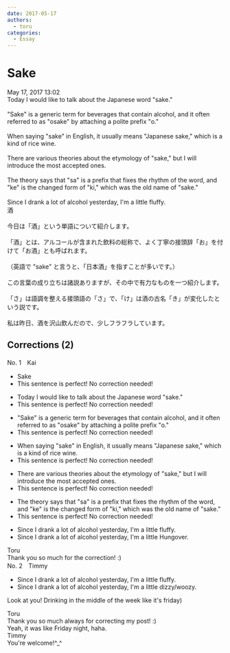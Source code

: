 ```yaml
---
date: 2017-05-17
authors:
  - toru
categories:
  - Essay
---
```


<h1 id="subject_show">Sake</h1>
<div class="date">May 17, 2017 13:02</div>
<div id="post"><div id="body_show_ori">
Today I would like to talk about the Japanese word "sake."<br/><br/>"Sake" is a generic term for beverages that contain alcohol, and it often referred to as "osake" by attaching a polite prefix "o."<br/><br/>When saying "sake" in English, it usually means "Japanese sake," which is a kind of rice wine.<br/><br/>There are various theories about the etymology of "sake," but I will introduce the most accepted ones.<br/><br/>The theory says that "sa" is a prefix that fixes the rhythm of the word, and "ke" is the changed form of "ki," which was the old name of "sake."<br/><br/>Since I drank a lot of alcohol yesterday, I'm a little fluffy.
</div></div>

<!-- more -->

<div id="post_ja"><div id="body_show_mo">
酒<br/><br/>今日は「酒」という単語について紹介します。<br/><br/>「酒」とは、アルコールが含まれた飲料の総称で、よく丁寧の接頭辞「お」を付けて「お酒」とも呼ばれます。<br/><br/>（英語で "sake" と言うと、「日本酒」を指すことが多いです。）<br/><br/>この言葉の成り立ちは諸説ありますが、その中で有力なものを一つ紹介します。<br/><br/>「さ」は語調を整える接頭語の「さ」で、「け」は酒の古名「き」が変化したという説です。<br/><br/>私は昨日、酒を沢山飲んだので、少しフラフラしています。
</div></div>

## Corrections (2)
<div id="block"><div class="first_name"> No. 1　<span class="just_name">Kai</span></div><div id="block2">
<ul class="correction_field">
<li class="incorrect">Sake</li>
<li class="corrected perfect">This sentence is perfect! No correction needed!</li>
</ul>
<ul class="correction_field">
<li class="incorrect">Today I would like to talk about the Japanese word "sake."</li>
<li class="corrected perfect">This sentence is perfect! No correction needed!</li>
</ul>
<ul class="correction_field">
<li class="incorrect">"Sake" is a generic term for beverages that contain alcohol, and it often referred to as "osake" by attaching a polite prefix "o."</li>
<li class="corrected perfect">This sentence is perfect! No correction needed!</li>
</ul>
<ul class="correction_field">
<li class="incorrect">When saying "sake" in English, it usually means "Japanese sake," which is a kind of rice wine.</li>
<li class="corrected perfect">This sentence is perfect! No correction needed!</li>
</ul>
<ul class="correction_field">
<li class="incorrect">There are various theories about the etymology of "sake," but I will introduce the most accepted ones.</li>
<li class="corrected perfect">This sentence is perfect! No correction needed!</li>
</ul>
<ul class="correction_field">
<li class="incorrect">The theory says that "sa" is a prefix that fixes the rhythm of the word, and "ke" is the changed form of "ki," which was the old name of "sake."</li>
<li class="corrected perfect">This sentence is perfect! No correction needed!</li>
</ul>
<ul class="correction_field">
<li class="incorrect">Since I drank a lot of alcohol yesterday, I'm a little fluffy.</li>
<li class="corrected correct">
Since I drank a lot of alcohol yesterday, I'm a little Hungover.
</li>
</ul>
</div><div class="name"><span class="just_name">Toru</span><br>
Thank you so much for the correction! :)
</div>
</div>
<div id="block"><div class="first_name"> No. 2　<span class="just_name">Timmy</span></div><div id="block2">
<ul class="correction_field">
<li class="incorrect">Since I drank a lot of alcohol yesterday, I'm a little fluffy.</li>
<li class="corrected correct">
Since I drank a lot of alcohol yesterday, I'm a little <span class="f_blue">dizzy</span>/<span class="f_blue">woozy</span>.
</li>
</ul>
<p class="comment_small">
 Look at you! Drinking in the middle of the week like it's friday)
</p>

</div><div class="name"><span class="just_name">Toru</span><br>
Thank you so much always for correcting my post! :)<br/>Yeah, it was like Friday night, haha.
</div>
<div class="name"><span class="just_name">Timmy</span><br>
You're welcome!^_^
</div>
</div>
